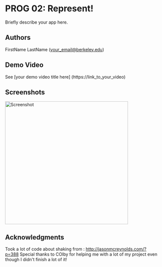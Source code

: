 # PROG 02: Represent!

Briefly describe your app here.

## Authors

FirstName LastName ([your_email@berkeley.edu](mailto:your_email@berkeley.edu))

## Demo Video

See [your demo video title here] (https://link_to_your_video)

## Screenshots

<img src="screenshots/main.png" height="400" alt="Screenshot"/>

## Acknowledgments

Took a lot of code about shaking from : http://jasonmcreynolds.com/?p=388
Special thanks to COlby for helping me with a lot of my project even though I didn't finish a lot of it!
